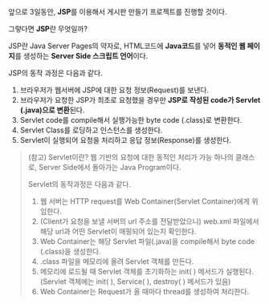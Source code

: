 앞으로 3일동안, **JSP**를 이용해서 게시판 만들기 프로젝트를 진행할 것이다.

그렇다면 **JSP**란 무엇일까?

JSP란 Java Server Pages의 약자로,
HTML코드에 **Java코드**를 넣어 **동적인 웹 페이지**를 생성하는 **Server Side 스크립트 언어**이다.

JSP의 동작 과정은 다음과 같다.
1. 브라우저가 웹서버에 JSP에 대한 요청 정보(Request)를 보낸다.
2. 브라우저가 요청한 JSP가 최초로 요청했을 경우만 **JSP로 작성된 code가 Servlet (.java)으로 변환**된다.
3. Servlet code를 compile해서 실행가능한 byte code (.class)로 변환한다.
4. Servlet Class를 로딩하고 인스턴스를 생성한다.
5. Servlet이 실행되어 요청을 처리하고 응답 정보(Response)를 생성한다.

> (참고) Servlet이란?
> 웹 기반의 요청에 대한 동적인 처리가 가능 하나의 클래스로, Server Side에서 돌아가는 Java Program이다.
>
> Servlet의 동작과정은 다음과 같다.
> 1. 웹 서버는 HTTP request를 Web Container(Servlet Container)에게 위임한다.
> 2.  (Client가 요청을 보낼 서버의 url 주소를 전달받았으니) web.xml 파일에서 해당 url과 어떤 Servlet이 매핑되어 있는지 확인한다. 
> 3. Web Container는 해당 Servlet 파일(.java)을 compile해서 byte code (.class)을 생성한다.
> 4. .class 파일을 메모리에 올려 Servlet 객체를 만든다.
> 5. 메모리에 로드될 때  Servlet 객체를 초기화하는 init( ) 메서드가 실행된다. (Servlet 객체에는 init( ), Service( ), destroy( ) 메서드가 있음)
> 6. Web Container는 Request가 올 때마다 thread를 생성하여 처리한다.
<!--stackedit_data:
eyJoaXN0b3J5IjpbMzE0NzU1MjI4LC0xMTE5MDU1NTE0LDE4Nj
U5NTYyMzldfQ==
-->